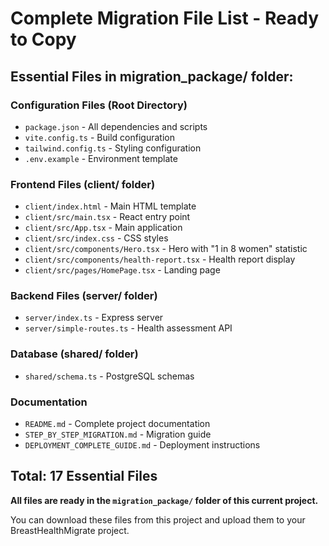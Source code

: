 # Complete Migration File List - Ready to Copy

## Essential Files in migration_package/ folder:

### Configuration Files (Root Directory)
- `package.json` - All dependencies and scripts
- `vite.config.ts` - Build configuration  
- `tailwind.config.ts` - Styling configuration
- `.env.example` - Environment template

### Frontend Files (client/ folder)
- `client/index.html` - Main HTML template
- `client/src/main.tsx` - React entry point
- `client/src/App.tsx` - Main application
- `client/src/index.css` - CSS styles
- `client/src/components/Hero.tsx` - Hero with "1 in 8 women" statistic
- `client/src/components/health-report.tsx` - Health report display
- `client/src/pages/HomePage.tsx` - Landing page

### Backend Files (server/ folder)  
- `server/index.ts` - Express server
- `server/simple-routes.ts` - Health assessment API

### Database (shared/ folder)
- `shared/schema.ts` - PostgreSQL schemas

### Documentation
- `README.md` - Complete project documentation
- `STEP_BY_STEP_MIGRATION.md` - Migration guide
- `DEPLOYMENT_COMPLETE_GUIDE.md` - Deployment instructions

## Total: 17 Essential Files

**All files are ready in the `migration_package/` folder of this current project.**

You can download these files from this project and upload them to your BreastHealthMigrate project.
